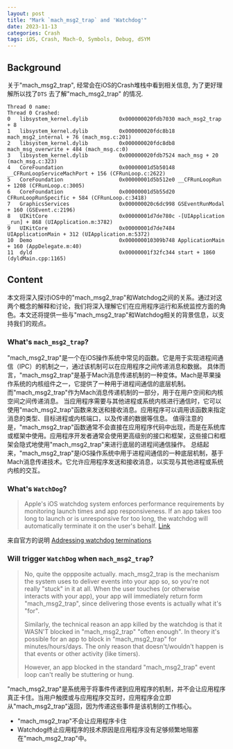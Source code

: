 ```yaml
---
layout: post
title: "Mark `mach_msg2_trap` and 'Watchdog'"
date: 2023-11-13
categories: Crash
tags: iOS, Crash, Mach-O, Symbols, Debug, dSYM
---
```



## Background

关于"mach_msg2_trap", 经常会在iOS的Crash堆栈中看到相关信息, 为了更好理解所以找了`DTS` 去了解"mach_msg2_trap" 的情况.

```Crash
Thread 0 name:
Thread 0 Crashed:
0   libsystem_kernel.dylib          0x000000020fdb7030 mach_msg2_trap + 8
1   libsystem_kernel.dylib          0x000000020fdc8b18 mach_msg2_internal + 76 (mach_msg.c:201)
2   libsystem_kernel.dylib          0x000000020fdc8db8 mach_msg_overwrite + 484 (mach_msg.c:0)
3   libsystem_kernel.dylib          0x000000020fdb7524 mach_msg + 20 (mach_msg.c:323)
4   CoreFoundation                  0x00000001d5b50148 __CFRunLoopServiceMachPort + 156 (CFRunLoop.c:2622)
5   CoreFoundation                  0x00000001d5b512e0 __CFRunLoopRun + 1208 (CFRunLoop.c:3005)
6   CoreFoundation                  0x00000001d5b55d20 CFRunLoopRunSpecific + 584 (CFRunLoop.c:3418)
7   GraphicsServices                0x000000020c6dc998 GSEventRunModal + 160 (GSEvent.c:2196)
8   UIKitCore                       0x00000001d7de780c -[UIApplication _run] + 868 (UIApplication.m:3782)
9   UIKitCore                       0x00000001d7de7484 UIApplicationMain + 312 (UIApplication.m:5372)
10  Demo                            0x000000010309b748 ApplicationMain + 160 (AppDelegate.m:40)
11  dyld                            0x00000001f32fc344 start + 1860 (dyldMain.cpp:1165)

```

## Content

本文将深入探讨iOS中的"mach_msg2_trap"和Watchdog之间的关系。通过对这两个概念的解释和讨论，我们将深入理解它们在应用程序运行和系统监控方面的角色。本文还将提供一些与"mach_msg2_trap"和Watchdog相关的背景信息，以支持我们的观点。

### What's `mach_msg2_trap`?

"mach_msg2_trap"是一个在iOS操作系统中常见的函数。它是用于实现进程间通信（IPC）的机制之一，通过该机制可以在应用程序之间传递消息和数据。
具体而言，"mach_msg2_trap"是基于Mach消息传递机制的一种变体。Mach是苹果操作系统的内核组件之一，它提供了一种用于进程间通信的底层机制。而"mach_msg2_trap"作为Mach消息传递机制的一部分，用于在用户空间和内核空间之间传递消息。
当应用程序需要与其他进程或系统内核进行通信时，它可以使用"mach_msg2_trap"函数来发送和接收消息。应用程序可以调用该函数来指定消息的类型、目标进程或内核端口，以及传递的数据等信息。
值得注意的是，"mach_msg2_trap"函数通常不会直接在应用程序代码中出现，而是在系统库或框架中使用。应用程序开发者通常会使用更高级别的接口和框架，这些接口和框架会隐式地使用"mach_msg2_trap"来进行底层的进程间通信操作。
总结起来，"mach_msg2_trap"是iOS操作系统中用于进程间通信的一种底层机制，基于Mach消息传递技术。它允许应用程序发送和接收消息，以实现与其他进程或系统内核的交互。

### What's `WatchDog`?

> Apple's iOS watchdog system enforces performance requirements by monitoring launch times and app responsiveness. If an app takes too long to launch or is unresponsive for too long, the watchdog will automatically terminate it on the user's behalf. [Link](https://www.bugsnag.com/blog/ios-performance-monitoring-best-practices/)

来自官方的说明 [Addressing watchdog terminations](https://developer.apple.com/documentation/xcode/addressing-watchdog-terminations)

### Will trigger `WatchDog` when `mach_msg2_trap`?

>No, quite the oppposite actually.  mach_msg2_trap is the mechanism the
system uses to deliver events into your app so, so you're not really
"stuck" in it at all.  When the user touches (or otherwise interacts
with your app), your app will immediately return form "mach_msg2_trap",
since delivering those events is actually what it's "for".
>
>Similarly, the technical reason an app killed by the watchdog is that it
WASN'T blocked in "mach_msg2_trap" "often enough".  In theory it's
possible for an app to block in "mach_msg2_trap" for minutes/hours/days.
 The only reason that doesn't/wouldn't happen is that events or other
activity (like timers).
>
> However, an app blocked in the standard "mach_msg2_trap" event
loop can't really be stuttering or hung.

"mach_msg2_trap"是系统用于将事件传递到应用程序的机制，并不会让应用程序真正卡住。当用户触摸或与应用程序交互时，应用程序会立即从"mach_msg2_trap"返回，因为传递这些事件是该机制的工作核心。

* "mach_msg2_trap"不会让应用程序卡住
* Watchdog终止应用程序的技术原因是应用程序没有足够频繁地阻塞在"mach_msg2_trap"中。
